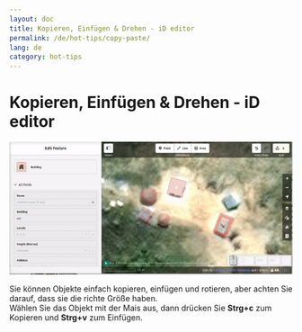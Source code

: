 ```yaml
---
layout: doc
title: Kopieren, Einfügen & Drehen - iD editor
permalink: /de/hot-tips/copy-paste/
lang: de
category: hot-tips
---
```


Kopieren, Einfügen & Drehen - iD editor
============

![copy-paste][]


Sie können Objekte einfach kopieren, einfügen und rotieren, aber achten Sie darauf, dass sie die richte Größe haben.  
Wählen Sie das Objekt mit der Mais aus, dann drücken Sie **Strg+c** zum Kopieren und **Strg+v** zum Einfügen.  

[copy-paste]:/images/hot-tips/copy-paste.gif
[keymon]:/images/hot-tips/keymon.png